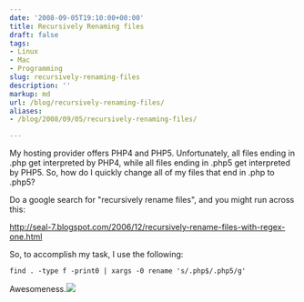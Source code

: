 ```yaml
---
date: '2008-09-05T19:10:00+00:00'
title: Recursively Renaming files
draft: false
tags:
- Linux
- Mac
- Programming
slug: recursively-renaming-files
description: ''
markup: md
url: /blog/recursively-renaming-files/
aliases:
- /blog/2008/09/05/recursively-renaming-files/

---
```


My hosting provider offers PHP4 and PHP5. Unfortunately, all files ending in .php get interpreted by PHP4, while all files ending in .php5 get interpreted by PHP5. So, how do I quickly change all of my files that end in .php to .php5?  
  
Do a google search for "recursively rename files", and you might run across this:  
  
<http://seal-7.blogspot.com/2006/12/recursively-rename-files-with-regex-one.html>  
  
So, to accomplish my task, I use the following:  
  

```
find . -type f -print0 | xargs -0 rename 's/.php$/.php5/g'
```
  
  
Awesomeness.![](https://blogger.googleusercontent.com/tracker/4123748873183487963-4179556125303523868?l=bradmontgomery.blogspot.com)